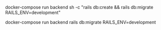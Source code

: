 docker-compose run backend sh -c "rails db:create && rails db:migrate RAILS_ENV=development"

docker-compose run backend rails db:migrate RAILS_ENV=development